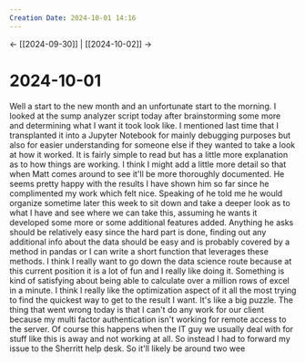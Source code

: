 ```yaml
---
Creation Date: 2024-10-01 14:16
---
```


<- [[2024-09-30]] | [[2024-10-02]]  ->

# 2024-10-01
Well a start to the new month and an unfortunate start to the morning. I looked at the sump analyzer script today after brainstorming some more and determining what I want it took look like. I mentioned last time that I transplanted it into a Jupyter Notebook for mainly debugging purposes but also for easier understanding for someone else if they wanted to take a look at how it worked.  It is fairly simple to read but has a little more explanation as to how things are working. I think I might add a little more detail so that when Matt comes around to see it'll be more thoroughly documented. He seems pretty happy with the results I have shown him so far since he complimented my work which felt nice. Speaking of he told me he would organize sometime later this week to sit down and take a deeper look as to what I have and see where we can take this, assuming he wants it developed some more or some additional features added. Anything he asks should be relatively easy since the hard part is done, finding out any additional info about the data should be easy and is probably covered by a method in pandas or I can write a short function that leverages these methods. I think I really want to go down the data science route because at this current position it is a lot of fun and I really like doing it. Something is kind of satisfying about being able to calculate over a million rows of excel in a minute. I think I really like the optimization aspect of it all the most trying to find the quickest way to get to the result I want. It's like a big puzzle. The thing that went wrong today is that I can't do any work for our client because my multi factor authentication isn't working for remote access to the server. Of course this happens when the IT guy we usually deal with for stuff like this is away and not working at all. So instead I had to forward my issue to the Sherritt help desk. So it'll likely be around two wee